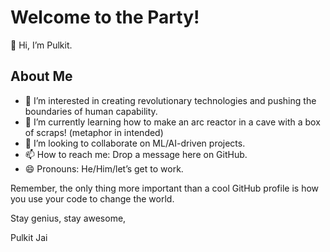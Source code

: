 # Welcome to the Party!

👋 Hi, I’m Pulkit.

## About Me
- 👀 I’m interested in creating revolutionary technologies and pushing the boundaries of human capability.
- 🌱 I’m currently learning how to make an arc reactor in a cave with a box of scraps! (metaphor in intended)
- 💞️ I’m looking to collaborate on ML/AI-driven projects.
- 📫 How to reach me: Drop a message here on GitHub.
- 😄 Pronouns: He/Him/let’s get to work.

Remember, the only thing more important than a cool GitHub profile is how you use your code to change the world.

Stay genius, stay awesome,

Pulkit Jai

